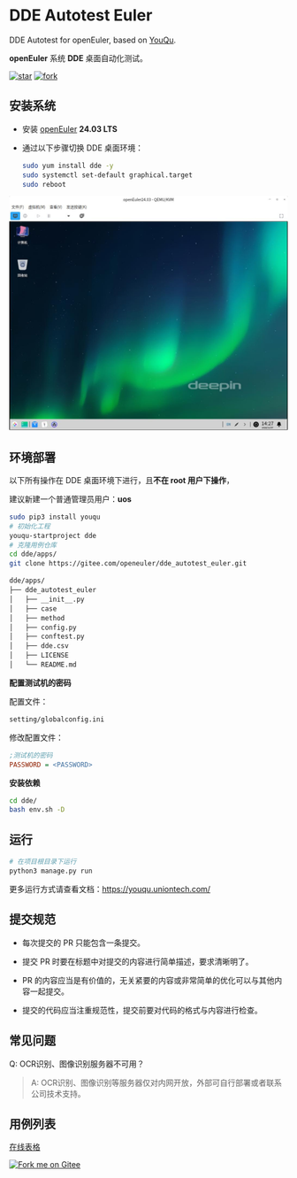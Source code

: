 # DDE Autotest Euler

DDE Autotest for openEuler, based on [YouQu](https://youqu.uniontech.com/).

**openEuler** 系统 **DDE** 桌面自动化测试。

[![star](https://gitee.com/openeuler/dde_autotest_euler/badge/star.svg?theme=white)](https://gitee.com/openeuler/dde_autotest_euler/stargazers)
[![fork](https://gitee.com/openeuler/dde_autotest_euler/badge/fork.svg?theme=white)](https://gitee.com/openeuler/dde_autotest_euler/members)

## 安装系统

- 安装 [openEuler](https://www.openeuler.org/zh/download/) **24.03 LTS**

- 通过以下步骤切换 DDE 桌面环境：

    ```bash
    sudo yum install dde -y
    sudo systemctl set-default graphical.target
    sudo reboot
    ```
    

![](./imgs/20241107142721.jpg)

## 环境部署

以下所有操作在 DDE 桌面环境下进行，且**不在 root 用户下操作**，

建议新建一个普通管理员用户：**uos**

```bash
sudo pip3 install youqu
# 初始化工程
youqu-startproject dde
# 克隆用例仓库
cd dde/apps/
git clone https://gitee.com/openeuler/dde_autotest_euler.git
```

```bash
dde/apps/
├── dde_autotest_euler
│   ├── __init__.py
│   ├── case
│   ├── method
│   ├── config.py
│   ├── conftest.py
│   ├── dde.csv
│   ├── LICENSE
│   └── README.md
```

**配置测试机的密码**

配置文件：
```bash
setting/globalconfig.ini
```

修改配置文件：
```ini
;测试机的密码
PASSWORD = <PASSWORD>
```

**安装依赖**

```bash
cd dde/
bash env.sh -D
```

## 运行

```bash
# 在项目根目录下运行
python3 manage.py run
```

更多运行方式请查看文档：https://youqu.uniontech.com/

## 提交规范

- 每次提交的 PR 只能包含一条提交。

- 提交 PR 时要在标题中对提交的内容进行简单描述，要求清晰明了。

- PR 的内容应当是有价值的，无关紧要的内容或非常简单的优化可以与其他内容一起提交。

- 提交的代码应当注重规范性，提交前要对代码的格式与内容进行检查。

## 常见问题
Q: OCR识别、图像识别服务器不可用？

> A: OCR识别、图像识别等服务器仅对内网开放，外部可自行部署或者联系公司技术支持。

## 用例列表

[在线表格](https://doc.weixin.qq.com/sheet/e3_Ab8A1gYLABUA8lV99qfQWO7XU3Vhn?scode=AEoAsgdxAAYAl5RLlkAJgAbQaKAB8&tab=BB08J2)



[![Fork me on Gitee](https://gitee.com/openeuler/dde_autotest_euler/widgets/widget_2.svg)](https://gitee.com/openeuler/dde_autotest_euler)